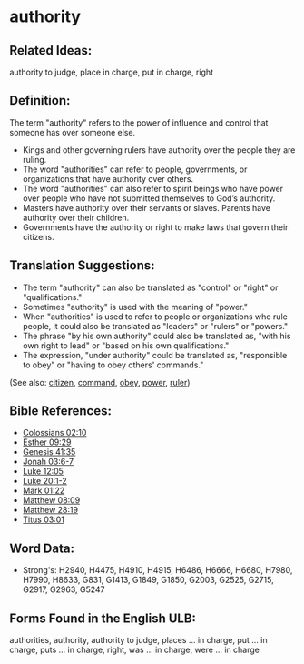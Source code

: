 # authority

## Related Ideas:

authority to judge, place in charge, put in charge, right

## Definition:

The term "authority" refers to the power of influence and control that someone has over someone else.

* Kings and other governing rulers have authority over the people they are ruling.
* The word "authorities" can refer to people, governments, or organizations that have authority over others.
* The word "authorities" can also refer to spirit beings who have power over people who have not submitted themselves to God’s authority.
* Masters have authority over their servants or slaves. Parents have authority over their children.
* Governments have the authority or right to make laws that govern their citizens.

## Translation Suggestions:

* The term "authority" can also be translated as "control" or "right" or "qualifications."
* Sometimes "authority" is used with the meaning of "power."
* When "authorities" is used to refer to people or organizations who rule people, it could also be translated as "leaders" or "rulers" or "powers."
* The phrase "by his own authority" could also be translated as, "with his own right to lead" or "based on his own qualifications."
* The expression, "under authority" could be translated as, "responsible to obey" or "having to obey others' commands."

(See also: [citizen](../other/citizen.md), [command](../kt/command.md), [obey](../other/obey.md), [power](../kt/power.md), [ruler](../other/ruler.md))

## Bible References:

* [Colossians 02:10](rc://en/tn/help/col/02/10)
* [Esther 09:29](rc://en/tn/help/est/09/29)
* [Genesis 41:35](rc://en/tn/help/gen/41/35)
* [Jonah 03:6-7](rc://en/tn/help/jon/03/06)
* [Luke 12:05](rc://en/tn/help/luk/12/05)
* [Luke 20:1-2](rc://en/tn/help/luk/20/01)
* [Mark 01:22](rc://en/tn/help/mrk/01/22)
* [Matthew 08:09](rc://en/tn/help/mat/08/09)
* [Matthew 28:19](rc://en/tn/help/mat/28/19)
* [Titus 03:01](rc://en/tn/help/tit/03/01)

## Word Data:

* Strong's: H2940, H4475, H4910, H4915, H6486, H6666, H6680, H7980, H7990, H8633, G831, G1413, G1849, G1850, G2003, G2525, G2715, G2917, G2963, G5247

## Forms Found in the English ULB:

authorities, authority, authority to judge, places ... in charge, put ... in charge, puts ... in charge, right, was ... in charge, were ... in charge
